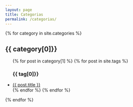 ```yaml
---
layout: page
title: Categorias
permalink: /categorias/
---
```

{% for category in site.categories %}
  <h2>{{ category[0]}}</h2>
  <ul>
    {% for post in category[1] %}
        {% for post in site.tags %}
          <h3>{{ tag[0]}}</h3>
            <li><a href="{{ post.url }}">{{ post.title }}</a></li>
        {% endfor %}
    {% endfor %}
  </ul>
{% endfor %}
